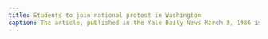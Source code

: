 ```yaml
---
title: Students to join national protest in Washington
caption: The article, published in the Yale Daily News March 3, 1986 issue, communicates an estimate by Kirstie Dodge, ‘88, that 100 or more Yale students will join 200,000 protestors in the National March for Women’s Lives in Washington, D.C. Courtesy of the YDN Archives.
---
```

